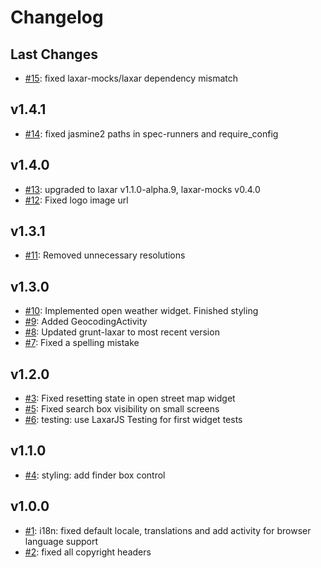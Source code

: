 # Changelog

## Last Changes

- [#15](https://github.com/LaxarJS/finder-demo/issues/15): fixed laxar-mocks/laxar dependency mismatch


## v1.4.1
- [#14](https://github.com/LaxarJS/finder-demo/issues/14): fixed jasmine2 paths in spec-runners and require_config


## v1.4.0

- [#13](https://github.com/LaxarJS/finder-demo/issues/13): upgraded to laxar v1.1.0-alpha.9, laxar-mocks v0.4.0
- [#12](https://github.com/LaxarJS/finder-demo/issues/12): Fixed logo image url


## v1.3.1

- [#11](https://github.com/LaxarJS/finder-demo/issues/11): Removed unnecessary resolutions


## v1.3.0

- [#10](https://github.com/LaxarJS/finder-demo/issues/10): Implemented open weather widget. Finished styling
- [#9](https://github.com/LaxarJS/finder-demo/issues/9): Added GeocodingActivity
- [#8](https://github.com/LaxarJS/finder-demo/issues/8): Updated grunt-laxar to most recent version
- [#7](https://github.com/LaxarJS/finder-demo/issues/7): Fixed a spelling mistake


## v1.2.0

- [#3](https://github.com/LaxarJS/finder-demo/issues/3): Fixed resetting state in open street map widget
- [#5](https://github.com/LaxarJS/finder-demo/issues/5): Fixed search box visibility on small screens
- [#6](https://github.com/LaxarJS/finder-demo/issues/6): testing: use LaxarJS Testing for first widget tests


## v1.1.0

- [#4](https://github.com/LaxarJS/finder-demo/issues/4): styling: add finder box control


## v1.0.0

- [#1](https://github.com/LaxarJS/finder-demo/issues/1): i18n: fixed default locale, translations and add activity for browser language support
- [#2](https://github.com/LaxarJS/finder-demo/issues/2): fixed all copyright headers